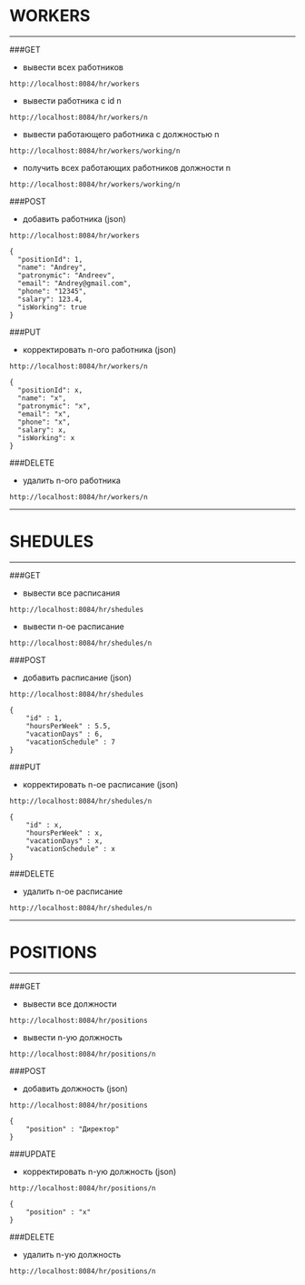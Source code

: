 # WORKERS
---
###GET
- вывести всех работников
```
http://localhost:8084/hr/workers
```
- вывести работника с id n
```
http://localhost:8084/hr/workers/n
```
- вывести работающего работника c должностью n
```
http://localhost:8084/hr/workers/working/n
```
- получить всех работающих работников должности n
```
http://localhost:8084/hr/workers/working/n
```
###POST
* добавить работника (json)
```
http://localhost:8084/hr/workers
```
```
{  
  "positionId": 1,
  "name": "Andrey",
  "patronymic": "Andreev",
  "email": "Andrey@gmail.com",
  "phone": "12345",
  "salary": 123.4,
  "isWorking": true
}
```
###PUT
- корректировать n-ого работника (json)
```
http://localhost:8084/hr/workers/n
```
``` 
{
  "positionId": x,
  "name": "x",
  "patronymic": "x",
  "email": "x",
  "phone": "x",
  "salary": x,
  "isWorking": x
}
```
###DELETE
- удалить n-ого работника
```
http://localhost:8084/hr/workers/n
```
---
# SHEDULES
---
###GET
- вывести все расписания
```
http://localhost:8084/hr/shedules
```
- вывести n-ое расписание
```
http://localhost:8084/hr/shedules/n
```
###POST
- добавить расписание (json)
```
http://localhost:8084/hr/shedules
```
```
{
    "id" : 1,
    "hoursPerWeek" : 5.5,
    "vacationDays" : 6,
    "vacationSchedule" : 7
}
```
###PUT
- корректировать n-ое расписание (json)
```
http://localhost:8084/hr/shedules/n
```
```
{
    "id" : x,
    "hoursPerWeek" : x,
    "vacationDays" : x,
    "vacationSchedule" : x
}
```
###DELETE
- удалить n-ое расписание
```
http://localhost:8084/hr/shedules/n
```
---
# POSITIONS
---
###GET
- вывести все должности
```
http://localhost:8084/hr/positions
```

- вывести n-ую должность
```
http://localhost:8084/hr/positions/n
```
###POST
- добавить должность (json)
```
http://localhost:8084/hr/positions
```
```
{
    "position" : "Директор"
}
```
###UPDATE
- корректировать n-ую должность (json)
```
http://localhost:8084/hr/positions/n
```
```
{
    "position" : "x"
}
```
###DELETE
- удалить n-ую должность
```
http://localhost:8084/hr/positions/n
```